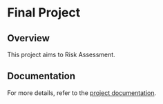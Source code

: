 # Final Project

## Overview

This project aims to Risk Assessment.

## Documentation

For more details, refer to the [project documentation](link-to-pdf.pdf).
